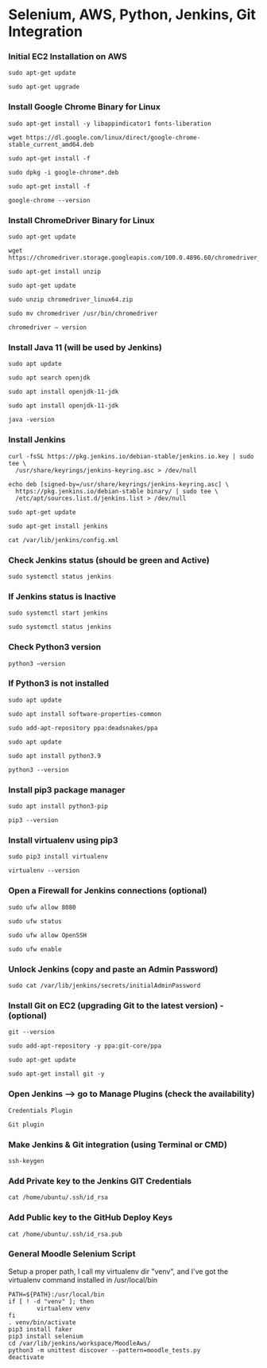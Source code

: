 # Selenium, AWS, Python, Jenkins, Git Integration

### Initial EC2 Installation on AWS
```
sudo apt-get update
```
```
sudo apt-get upgrade
```

### Install Google Chrome Binary for Linux

```
sudo apt-get install -y libappindicator1 fonts-liberation
```
```
wget https://dl.google.com/linux/direct/google-chrome-stable_current_amd64.deb
```
```
sudo apt-get install -f
```
```
sudo dpkg -i google-chrome*.deb
```
```
sudo apt-get install -f
```
```
google-chrome --version
```

### Install ChromeDriver Binary for Linux

```
sudo apt-get update
```
```
wget https://chromedriver.storage.googleapis.com/100.0.4896.60/chromedriver_linux64.zip
```
```
sudo apt-get install unzip
```
```
sudo apt-get update
```
```
sudo unzip chromedriver_linux64.zip
```
```
sudo mv chromedriver /usr/bin/chromedriver
```
```
chromedriver – version
```

### Install Java 11 (will be used by Jenkins)

```
sudo apt update
```
```
sudo apt search openjdk
```
```
sudo apt install openjdk-11-jdk
```
```
sudo apt install openjdk-11-jdk
```
```
java -version
```

### Install Jenkins 

```
curl -fsSL https://pkg.jenkins.io/debian-stable/jenkins.io.key | sudo tee \
  /usr/share/keyrings/jenkins-keyring.asc > /dev/null
```
```  
echo deb [signed-by=/usr/share/keyrings/jenkins-keyring.asc] \
  https://pkg.jenkins.io/debian-stable binary/ | sudo tee \
  /etc/apt/sources.list.d/jenkins.list > /dev/null
```
```  
sudo apt-get update
```
```
sudo apt-get install jenkins
```
```
cat /var/lib/jenkins/config.xml
```

### Check Jenkins status (should be green and Active)

```
sudo systemctl status jenkins
```

### If Jenkins status is Inactive

```
sudo systemctl start jenkins
```
```
sudo systemctl status jenkins
```
### Check Python3 version

```
python3 —version
```

### If Python3 is not installed

```
sudo apt update
```
```
sudo apt install software-properties-common
```
```
sudo add-apt-repository ppa:deadsnakes/ppa
```
```
sudo apt update
```
```
sudo apt install python3.9
```
```
python3 --version
```


### Install pip3 package manager

```
sudo apt install python3-pip
```
```
pip3 --version 
```

### Install virtualenv using pip3

```
sudo pip3 install virtualenv 
```
```
virtualenv --version
```

### Open a Firewall for Jenkins connections (optional)

```
sudo ufw allow 8080
```
```
sudo ufw status
```
```
sudo ufw allow OpenSSH
```
```
sudo ufw enable
```

### Unlock Jenkins (copy and paste an Admin Password)

```
sudo cat /var/lib/jenkins/secrets/initialAdminPassword
```

### Install Git on EC2 (upgrading Git to the latest version) - (optional)

```
git --version
```
```
sudo add-apt-repository -y ppa:git-core/ppa
```
```
sudo apt-get update
```
```
sudo apt-get install git -y
```


### Open Jenkins —> go to Manage Plugins (check the availability)

```
Credentials Plugin 
```
```
Git plugin
```

### Make Jenkins & Git integration (using Terminal or CMD)

```
ssh-keygen
```

### Add Private key to the Jenkins GIT Credentials

```
cat /home/ubuntu/.ssh/id_rsa 
```

### Add Public key to the GitHub Deploy Keys

```
cat /home/ubuntu/.ssh/id_rsa.pub
```

### General Moodle Selenium Script
Setup a proper path, I call my virtualenv dir "venv", and  I've got the virtualenv command installed in /usr/local/bin
```
PATH=${PATH}:/usr/local/bin
if [ ! -d "venv" ]; then
        virtualenv venv
fi
. venv/bin/activate
pip3 install faker
pip3 install selenium
cd /var/lib/jenkins/workspace/MoodleAws/
python3 -m unittest discover --pattern=moodle_tests.py
deactivate
```
